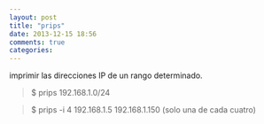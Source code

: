 ```yaml
---
layout: post
title: "prips"
date: 2013-12-15 18:56
comments: true
categories: 
---
```

imprimir las direcciones IP de un rango determinado. 

>$ prips 192.168.1.0/24 

>$ prips -i 4 192.168.1.5 192.168.1.150  (solo una de cada cuatro) 

